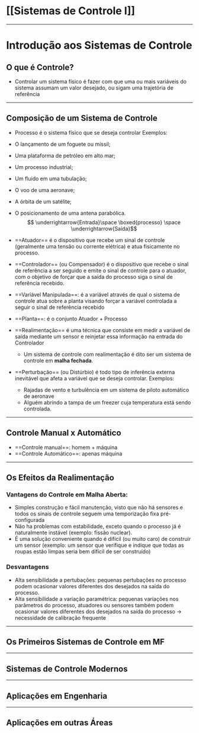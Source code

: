 # [[Sistemas de Controle I]]
---
# Introdução aos Sistemas de Controle
## O que é Controle?
- Controlar um sistema físico é fazer com que uma ou mais variáveis do sistema assumam um valor desejado, ou sigam uma trajetória de referência
---
## Composição de um Sistema de Controle
- Processo é o sistema físico que se deseja controlar
Exemplos:
- O lançamento de um foguete ou míssil;
- Uma plataforma de petróleo em alto mar;
- Um processo industrial;
- Um fluido em uma tubulação;
- O voo de uma aeronave;
- A órbita de um satélite;
- O posicionamento de uma antena parabólica.
 $$ \underrightarrow{Entrada}\space \boxed{processo} \space \underrightarrow{Saída}$$
- ==Atuador== é o dispositivo que recebe um sinal de controle (geralmente uma tensão ou corrente elétrica) e atua fisicamente no processo.
- ==Controlador== (ou Compensador) é o dispositivo que recebe o sinal de referência a ser seguido e emite o sinal de controle para o atuador, com o objetivo de forçar que a saída do processo siga o sinal de referência recebido. 
- ==Variável Manipulada==: é a variável através de qual o sistema de controle atua sobre a planta visando forçar a variável controlada a seguir o sinal de referência recebido
- ==Planta==: é o conjunto Atuador + Processo

- ==Realimentação== é uma técnica que consiste em medir a variável de saída mediante um sensor e reinjetar essa informação na entrada do Controlador
	- Um sistema de controle com realimentação é dito ser um sistema de controle em **malha fechada**.
- ==Perturbação== (ou Distúrbio) é todo tipo de inferência externa inevitável que afeta a variável que se deseja controlar.
	Exemplos:
	- Rajadas de vento e turbulência em um sistema de piloto automático de aeronave
	- Alguém abrindo a tampa de um freezer cuja temperatura está sendo controlada.
---
## Controle Manual x Automático
- ==Controle manual==: homem + máquina
- ==Controle Automático==: apenas máquina
---
## Os Efeitos da Realimentação
### Vantagens do Controle em Malha Aberta:
- Simples construção e fácil manutenção, visto que não há sensores e todos os sinais de controle seguem uma temporização fixa pré-configurada
- Não ha problemas com estabilidade, exceto quando o processo já é naturalmente instável (exemplo: fissão nuclear).
- É uma solução conveniente quando é difícil (ou muito caro) de construir um sensor (exemplo: um sensor que verifique e indique que todas as roupas estão limpas seria bem difícil de ser construído)
### Desvantagens
 - Alta sensibilidade a pertubações: pequenas pertubações no processo podem ocasionar valores diferentes dos desejados na saída do processo.
 - Alta sensibilidade a variação paramétrica: pequenas variações nos parâmetros do processo, atuadores ou sensores também podem ocasionar valores diferentes dos desejados na saída do processo $\to$ necessidade de calibração frequente
---
## Os Primeiros Sistemas de Controle em MF

---
## Sistemas de Controle Modernos
---
## Aplicações em Engenharia
---
## Aplicações em outras Áreas 